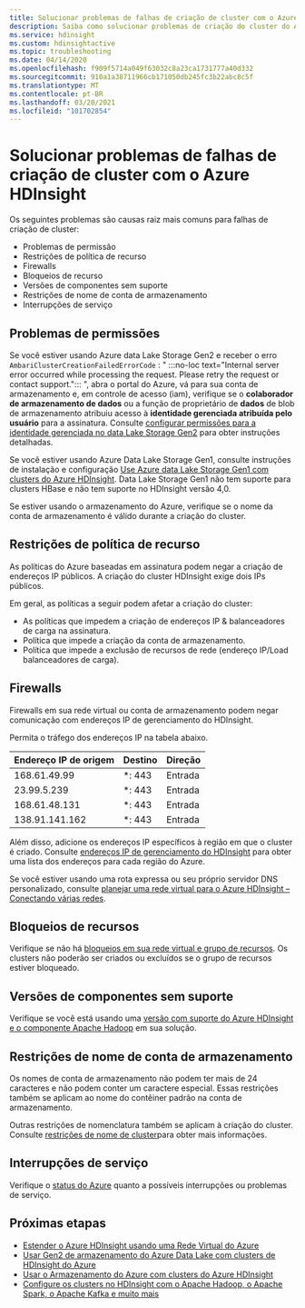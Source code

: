 ```yaml
---
title: Solucionar problemas de falhas de criação de cluster com o Azure HDInsight
description: Saiba como solucionar problemas de criação do cluster do Apache para o Azure HDInsight.
ms.service: hdinsight
ms.custom: hdinsightactive
ms.topic: troubleshooting
ms.date: 04/14/2020
ms.openlocfilehash: f909f5714a049f63032c8a23ca1731777a40d332
ms.sourcegitcommit: 910a1a38711966cb171050db245fc3b22abc8c5f
ms.translationtype: MT
ms.contentlocale: pt-BR
ms.lasthandoff: 03/20/2021
ms.locfileid: "101702854"
---
```

# <a name="troubleshoot-cluster-creation-failures-with-azure-hdinsight"></a>Solucionar problemas de falhas de criação de cluster com o Azure HDInsight

Os seguintes problemas são causas raiz mais comuns para falhas de criação de cluster:

- Problemas de permissão
- Restrições de política de recurso
- Firewalls
- Bloqueios de recurso
- Versões de componentes sem suporte
- Restrições de nome de conta de armazenamento
- Interrupções de serviço

## <a name="permissions-issues"></a>Problemas de permissões

Se você estiver usando Azure data Lake Storage Gen2 e receber o erro `AmbariClusterCreationFailedErrorCode` : " :::no-loc text="Internal server error occurred while processing the request. Please retry the request or contact support."::: ", abra o portal do Azure, vá para sua conta de armazenamento e, em controle de acesso (iam), verifique se o **colaborador de armazenamento de dados** ou a função de proprietário de **dados** de blob de armazenamento atribuiu acesso à **identidade gerenciada atribuída pelo usuário** para a assinatura. Consulte [configurar permissões para a identidade gerenciada no data Lake Storage Gen2](../hdinsight-hadoop-use-data-lake-storage-gen2-portal.md#set-up-permissions-for-the-managed-identity-on-the-data-lake-storage-gen2) para obter instruções detalhadas.

Se você estiver usando Azure Data Lake Storage Gen1, consulte instruções de instalação e configuração [Use Azure data Lake Storage Gen1 com clusters do Azure HDInsight](../hdinsight-hadoop-use-data-lake-storage-gen1.md). Data Lake Storage Gen1 não tem suporte para clusters HBase e não tem suporte no HDInsight versão 4,0.

Se estiver usando o armazenamento do Azure, verifique se o nome da conta de armazenamento é válido durante a criação do cluster.

## <a name="resource-policy-restrictions"></a>Restrições de política de recurso

As políticas do Azure baseadas em assinatura podem negar a criação de endereços IP públicos. A criação do cluster HDInsight exige dois IPs públicos.  

Em geral, as políticas a seguir podem afetar a criação do cluster:

* As políticas que impedem a criação de endereços IP & balanceadores de carga na assinatura.
* Política que impede a criação da conta de armazenamento.
* Política que impede a exclusão de recursos de rede (endereço IP/Load balanceadores de carga).

## <a name="firewalls"></a>Firewalls

Firewalls em sua rede virtual ou conta de armazenamento podem negar comunicação com endereços IP de gerenciamento do HDInsight.

Permita o tráfego dos endereços IP na tabela abaixo.

| Endereço IP de origem | Destino | Direção |
|---|---|---|
| 168.61.49.99 | *: 443 | Entrada |
| 23.99.5.239 | *: 443 | Entrada |
| 168.61.48.131 | *: 443 | Entrada |
| 138.91.141.162 | *: 443 | Entrada |

Além disso, adicione os endereços IP específicos à região em que o cluster é criado. Consulte [endereços IP de gerenciamento do HDInsight](../hdinsight-management-ip-addresses.md) para obter uma lista dos endereços para cada região do Azure.

Se você estiver usando uma rota expressa ou seu próprio servidor DNS personalizado, consulte [planejar uma rede virtual para o Azure HDInsight – Conectando várias redes](../hdinsight-plan-virtual-network-deployment.md#multinet).

## <a name="resources-locks"></a>Bloqueios de recursos  

Verifique se não há [bloqueios em sua rede virtual e grupo de recursos](../../azure-resource-manager/management/lock-resources.md). Os clusters não poderão ser criados ou excluídos se o grupo de recursos estiver bloqueado. 

## <a name="unsupported-component-versions"></a>Versões de componentes sem suporte

Verifique se você está usando uma [versão com suporte do Azure HDInsight e o componente Apache Hadoop](../hdinsight-component-versioning.md) em sua solução.  

## <a name="storage-account-name-restrictions"></a>Restrições de nome de conta de armazenamento

Os nomes de conta de armazenamento não podem ter mais de 24 caracteres e não podem conter um caractere especial. Essas restrições também se aplicam ao nome do contêiner padrão na conta de armazenamento.

Outras restrições de nomenclatura também se aplicam à criação do cluster. Consulte [restrições de nome de cluster](../hdinsight-hadoop-provision-linux-clusters.md#cluster-name)para obter mais informações.

## <a name="service-outages"></a>Interrupções de serviço

Verifique o [status do Azure](https://status.azure.com) quanto a possíveis interrupções ou problemas de serviço.

## <a name="next-steps"></a>Próximas etapas

* [Estender o Azure HDInsight usando uma Rede Virtual do Azure](../hdinsight-plan-virtual-network-deployment.md)
* [Usar Gen2 de armazenamento do Azure Data Lake com clusters de HDInsight do Azure](../hdinsight-hadoop-use-data-lake-storage-gen2.md)  
* [Usar o Armazenamento do Azure com clusters do Azure HDInsight](../hdinsight-hadoop-use-blob-storage.md)
* [Configure os clusters no HDInsight com o Apache Hadoop, o Apache Spark, o Apache Kafka e muito mais](../hdinsight-hadoop-provision-linux-clusters.md)

